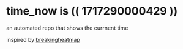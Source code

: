 # time_now is (( 1717290000429 ))

an automated repo that shows the currnent time

inspired by [breakingheatmap](https://github.com/breakingheatmap/breakingheatmap)